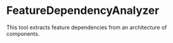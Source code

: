 # FeatureDependencyAnalyzer
This tool extracts feature dependencies from an architecture of components.
